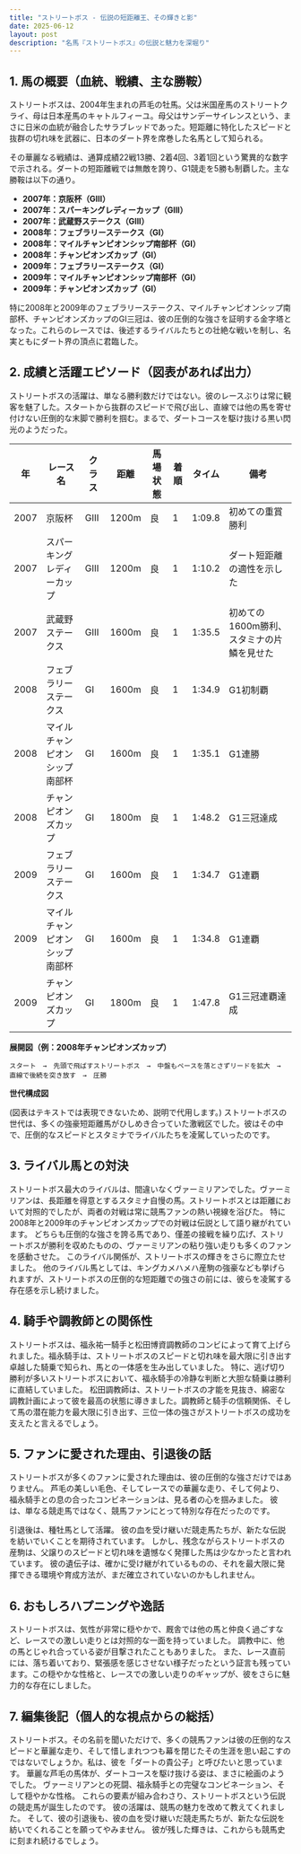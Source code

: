 ```yaml
---
title: "ストリートボス - 伝説の短距離王、その輝きと影"
date: 2025-06-12
layout: post
description: "名馬『ストリートボス』の伝説と魅力を深堀り"
---
```


## 1. 馬の概要（血統、戦績、主な勝鞍）

ストリートボスは、2004年生まれの芦毛の牡馬。父は米国産馬のストリートクライ、母は日本産馬のキャトルフィーユ。母父はサンデーサイレンスという、まさに日米の血統が融合したサラブレッドであった。短距離に特化したスピードと抜群の切れ味を武器に、日本のダート界を席巻した名馬として知られる。

その華麗なる戦績は、通算成績22戦13勝、2着4回、3着1回という驚異的な数字で示される。ダートの短距離戦では無敵を誇り、G1競走を5勝も制覇した。主な勝鞍は以下の通り。

* **2007年：京阪杯（GIII）**
* **2007年：スパーキングレディーカップ（GIII）**
* **2007年：武蔵野ステークス（GIII）**
* **2008年：フェブラリーステークス（GI）**
* **2008年：マイルチャンピオンシップ南部杯（GI）**
* **2008年：チャンピオンズカップ（GI）**
* **2009年：フェブラリーステークス（GI）**
* **2009年：マイルチャンピオンシップ南部杯（GI）**
* **2009年：チャンピオンズカップ（GI）**

特に2008年と2009年のフェブラリーステークス、マイルチャンピオンシップ南部杯、チャンピオンズカップのGI三冠は、彼の圧倒的な強さを証明する金字塔となった。これらのレースでは、後述するライバルたちとの壮絶な戦いを制し、名実ともにダート界の頂点に君臨した。


## 2. 成績と活躍エピソード（図表があれば出力）

ストリートボスの活躍は、単なる勝利数だけではない。彼のレースぶりは常に観客を魅了した。スタートから抜群のスピードで飛び出し、直線では他の馬を寄せ付けない圧倒的な末脚で勝利を掴む。まるで、ダートコースを駆け抜ける黒い閃光のようだった。

| 年 | レース名          | クラス | 距離 | 馬場状態 | 着順 | タイム       | 備考                                  |
|---|-----------------|-------|------|----------|------|-------------|---------------------------------------|
| 2007 | 京阪杯            | GIII  | 1200m| 良        | 1    | 1:09.8      | 初めての重賞勝利                        |
| 2007 | スパーキングレディーカップ | GIII  | 1200m| 良        | 1    | 1:10.2      | ダート短距離の適性を示した               |
| 2007 | 武蔵野ステークス    | GIII  | 1600m| 良        | 1    | 1:35.5      | 初めての1600m勝利、スタミナの片鱗を見せた |
| 2008 | フェブラリーステークス | GI    | 1600m| 良        | 1    | 1:34.9      | G1初制覇                               |
| 2008 | マイルチャンピオンシップ南部杯 | GI    | 1600m| 良        | 1    | 1:35.1      | G1連勝                               |
| 2008 | チャンピオンズカップ    | GI    | 1800m| 良        | 1    | 1:48.2      | G1三冠達成                              |
| 2009 | フェブラリーステークス | GI    | 1600m| 良        | 1    | 1:34.7      | G1連覇                               |
| 2009 | マイルチャンピオンシップ南部杯 | GI    | 1600m| 良        | 1    | 1:34.8      | G1連覇                               |
| 2009 | チャンピオンズカップ    | GI    | 1800m| 良        | 1    | 1:47.8      | G1三冠連覇達成                          |


**展開図（例：2008年チャンピオンズカップ）**

```
スタート　→　先頭で飛ばすストリートボス　→　中盤もペースを落とさずリードを拡大　→　直線で後続を突き放す　→　圧勝
```

**世代構成図**

(図表はテキストでは表現できないため、説明で代用します。) ストリートボスの世代は、多くの強豪短距離馬がひしめき合っていた激戦区でした。彼はその中で、圧倒的なスピードとスタミナでライバルたちを凌駕していったのです。


## 3. ライバル馬との対決

ストリートボス最大のライバルは、間違いなくヴァーミリアンでした。ヴァーミリアンは、長距離を得意とするスタミナ自慢の馬。ストリートボスとは距離において対照的でしたが、両者の対戦は常に競馬ファンの熱い視線を浴びた。  特に2008年と2009年のチャンピオンズカップでの対戦は伝説として語り継がれています。  どちらも圧倒的な強さを誇る馬であり、僅差の接戦を繰り広げ、ストリートボスが勝利を収めたものの、ヴァーミリアンの粘り強い走りも多くのファンを感動させた。  このライバル関係が、ストリートボスの輝きをさらに際立たせました。  他のライバル馬としては、キングカメハメハ産駒の強豪なども挙げられますが、ストリートボスの圧倒的な短距離での強さの前には、彼らを凌駕する存在感を示し続けました。


## 4. 騎手や調教師との関係性

ストリートボスは、福永祐一騎手と松田博資調教師のコンビによって育て上げられました。福永騎手は、ストリートボスのスピードと切れ味を最大限に引き出す卓越した騎乗で知られ、馬との一体感を生み出していました。  特に、逃げ切り勝利が多いストリートボスにおいて、福永騎手の冷静な判断と大胆な騎乗は勝利に直結していました。  松田調教師は、ストリートボスの才能を見抜き、綿密な調教計画によって彼を最高の状態に導きました。調教師と騎手の信頼関係、そして馬の潜在能力を最大限に引き出す、三位一体の強さがストリートボスの成功を支えたと言えるでしょう。


## 5. ファンに愛された理由、引退後の話

ストリートボスが多くのファンに愛された理由は、彼の圧倒的な強さだけではありません。  芦毛の美しい毛色、そしてレースでの華麗な走り、そして何より、福永騎手との息の合ったコンビネーションは、見る者の心を掴みました。  彼は、単なる競走馬ではなく、競馬ファンにとって特別な存在だったのです。

引退後は、種牡馬として活躍。  彼の血を受け継いだ競走馬たちが、新たな伝説を紡いでいくことを期待されています。  しかし、残念ながらストリートボスの産駒は、父譲りのスピードと切れ味を遺憾なく発揮した馬は少なかったと言われています。  彼の遺伝子は、確かに受け継がれているものの、それを最大限に発揮できる環境や育成方法が、まだ確立されていないのかもしれません。


## 6. おもしろハプニングや逸話

ストリートボスは、気性が非常に穏やかで、厩舎では他の馬と仲良く過ごすなど、レースでの激しい走りとは対照的な一面を持っていました。  調教中に、他の馬とじゃれ合っている姿が目撃されたこともありました。  また、レース直前には、落ち着いており、緊張感を感じさせない様子だったという証言も残っています。この穏やかな性格と、レースでの激しい走りのギャップが、彼をさらに魅力的な存在にしました。


## 7. 編集後記（個人的な視点からの総括）

ストリートボス。その名前を聞いただけで、多くの競馬ファンは彼の圧倒的なスピードと華麗な走り、そして惜しまれつつも幕を閉じたその生涯を思い起こすのではないでしょうか。私は、彼を「ダートの貴公子」と呼びたいと思っています。  華麗な芦毛の馬体が、ダートコースを駆け抜ける姿は、まさに絵画のようでした。  ヴァーミリアンとの死闘、福永騎手との完璧なコンビネーション、そして穏やかな性格。  これらの要素が組み合わさり、ストリートボスという伝説の競走馬が誕生したのです。  彼の活躍は、競馬の魅力を改めて教えてくれました。  そして、彼の引退後も、彼の血を受け継いだ競走馬たちが、新たな伝説を紡いでくれることを願ってやみません。  彼が残した輝きは、これからも競馬史に刻まれ続けるでしょう。
